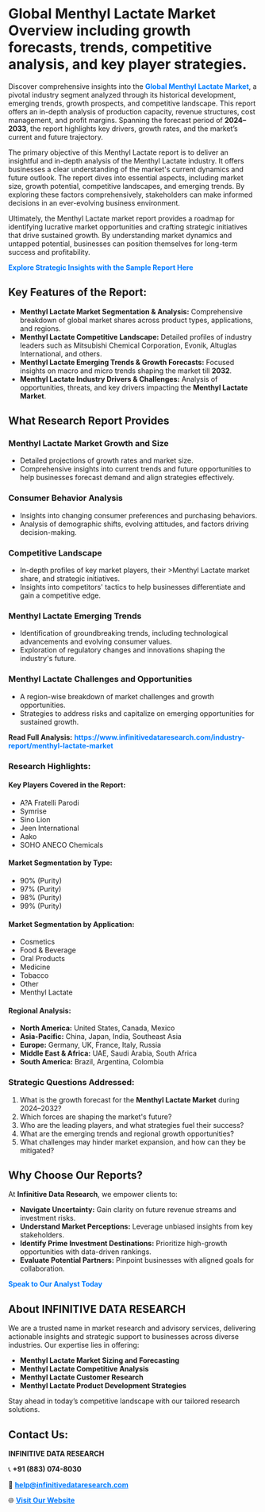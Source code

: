 <h1>Global Menthyl Lactate Market Overview including growth forecasts, trends, competitive analysis, and key player strategies.</h1>
<p>
Discover comprehensive insights into the 
<a href="https://www.infinitivedataresearch.com/industry-report/menthyl-lactate-market" rel="dofollow" style="color: #007BFF; text-decoration: none;"><strong>Global Menthyl Lactate Market</strong></a>, a pivotal industry segment analyzed through its historical development, emerging trends, growth prospects, and competitive landscape. This report offers an in-depth analysis of production capacity, revenue structures, cost management, and profit margins. Spanning the forecast period of <strong>2024–2033</strong>, the report highlights key drivers, growth rates, and the market’s current and future trajectory.
</p>
<p>
The primary objective of this Menthyl Lactate report is to deliver an insightful and in-depth analysis of the Menthyl Lactate industry. It offers businesses a clear understanding of the market's current dynamics and future outlook. The report dives into essential aspects, including market size, growth potential, competitive landscapes, and emerging trends. By exploring these factors comprehensively, stakeholders can make informed decisions in an ever-evolving business environment.
</p>
<p>
Ultimately, the Menthyl Lactate market report provides a roadmap for identifying lucrative market opportunities and crafting strategic initiatives that drive sustained growth. By understanding market dynamics and untapped potential, businesses can position themselves for long-term success and profitability.
</p>
<p>
<a href="https://www.infinitivedataresearch.com/request-sample/reportId=111480" style="color: #007BFF; text-decoration: none;"><strong>Explore Strategic Insights with the Sample Report Here</strong></a>
</p>

<h2>Key Features of the Report:</h2>
<ul>
<li><strong>Menthyl Lactate Market Segmentation & Analysis:</strong> Comprehensive breakdown of global market shares across product types, applications, and regions.</li>
<li><strong>Menthyl Lactate Competitive Landscape:</strong> Detailed profiles of industry leaders such as Mitsubishi Chemical Corporation, Evonik, Altuglas International, and others.</li>
<li><strong>Menthyl Lactate Emerging Trends & Growth Forecasts:</strong> Focused insights on macro and micro trends shaping the market till <strong>2032</strong>.</li>
<li><strong>Menthyl Lactate Industry Drivers & Challenges:</strong> Analysis of opportunities, threats, and key drivers impacting the <strong>Menthyl Lactate Market</strong>.</li>
</ul>

<h2>What Research Report Provides</h2>
<h3>Menthyl Lactate Market Growth and Size</h3>
<ul>
<li>Detailed projections of growth rates and market size.</li>
<li>Comprehensive insights into current trends and future opportunities to help businesses forecast demand and align strategies effectively.</li>
</ul>

<h3>Consumer Behavior Analysis</h3>
<ul>
<li>Insights into changing consumer preferences and purchasing behaviors.</li>
<li>Analysis of demographic shifts, evolving attitudes, and factors driving decision-making.</li>
</ul>

<h3>Competitive Landscape</h3>
<ul>
<li>In-depth profiles of key market players, their >Menthyl Lactate market share, and strategic initiatives.</li>
<li>Insights into competitors' tactics to help businesses differentiate and gain a competitive edge.</li>
</ul>

<h3>Menthyl Lactate Emerging Trends</h3>
<ul>
<li>Identification of groundbreaking trends, including technological advancements and evolving consumer values.</li>
<li>Exploration of regulatory changes and innovations shaping the industry's future.</li>
</ul>

<h3>Menthyl Lactate Challenges and Opportunities</h3>
<ul>
<li>A region-wise breakdown of market challenges and growth opportunities.</li>
<li>Strategies to address risks and capitalize on emerging opportunities for sustained growth.</li>
</ul>
<p><strong>Read Full Analysis:</strong> <a href="https://www.infinitivedataresearch.com/industry-report/menthyl-lactate-market" rel="dofollow" style="color: #007BFF; text-decoration: none;"><strong>https://www.infinitivedataresearch.com/industry-report/menthyl-lactate-market</strong></a></p>
<h3>Research Highlights:</h3>
<h4>Key Players Covered in the Report:</h4>
<ul><li>A?A Fratelli Parodi</li><li>Symrise</li><li>Sino Lion</li><li>Jeen International</li><li>Aako</li><li>SOHO ANECO Chemicals</li></ul>
<h4>Market Segmentation by Type:</h4>
<ul><li>90% (Purity)</li><li>97% (Purity)</li><li>98% (Purity)</li><li>99% (Purity)</li></ul>
<h4>Market Segmentation by Application:</h4>
<ul><li>Cosmetics</li><li>Food &amp; Beverage</li><li>Oral Products</li><li>Medicine</li><li>Tobacco</li><li>Other</li><li>Menthyl Lactate</li></ul>

<h4>Regional Analysis:</h4>
<ul>
<li><strong>North America:</strong> United States, Canada, Mexico</li>
<li><strong>Asia-Pacific:</strong> China, Japan, India, Southeast Asia</li>
<li><strong>Europe:</strong> Germany, UK, France, Italy, Russia</li>
<li><strong>Middle East & Africa:</strong> UAE, Saudi Arabia, South Africa</li>
<li><strong>South America:</strong> Brazil, Argentina, Colombia</li>
</ul>

<h3>Strategic Questions Addressed:</h3>
<ol>
<li>What is the growth forecast for the <strong>Menthyl Lactate Market</strong> during 2024–2032?</li>
<li>Which forces are shaping the market's future?</li>
<li>Who are the leading players, and what strategies fuel their success?</li>
<li>What are the emerging trends and regional growth opportunities?</li>
<li>What challenges may hinder market expansion, and how can they be mitigated?</li>
</ol>

<h2>Why Choose Our Reports?</h2>
<p>At <strong>Infinitive Data Research</strong>, we empower clients to:</p>
<ul>
<li><strong>Navigate Uncertainty:</strong> Gain clarity on future revenue streams and investment risks.</li>
<li><strong>Understand Market Perceptions:</strong> Leverage unbiased insights from key stakeholders.</li>
<li><strong>Identify Prime Investment Destinations:</strong> Prioritize high-growth opportunities with data-driven rankings.</li>
<li><strong>Evaluate Potential Partners:</strong> Pinpoint businesses with aligned goals for collaboration.</li>
</ul>
<p><a href="https://www.infinitivedataresearch.com/industry-report/menthyl-lactate-market" rel="dofollow" style="color: #007BFF; text-decoration: none;"><strong>Speak to Our Analyst Today</strong></a></p>

<h2>About INFINITIVE DATA RESEARCH</h2>
<p>We are a trusted name in market research and advisory services, delivering actionable insights and strategic support to businesses across diverse industries. Our expertise lies in offering:</p>
<ul>
<li><strong>Menthyl Lactate Market Sizing and Forecasting</strong></li>
<li><strong>Menthyl Lactate Competitive Analysis</strong></li>
<li><strong>Menthyl Lactate Customer Research</strong></li>
<li><strong>Menthyl Lactate Product Development Strategies</strong></li>
</ul>
<p>Stay ahead in today’s competitive landscape with our tailored research solutions.</p>

<h2>Contact Us:</h2>
<p><strong>INFINITIVE DATA RESEARCH</strong></p>
<p>📞 <strong>+91 (883) 074-8030</strong></p>
<p>📧 <strong><a href="mailto:help@infinitivedataresearch.com" style="color: #007BFF;">help@infinitivedataresearch.com</a></strong></p>
<p>🌐 <strong><a href="https://www.infinitivedataresearch.com" rel="dofollow" style="color: #007BFF;">Visit Our Website</a></strong></p>